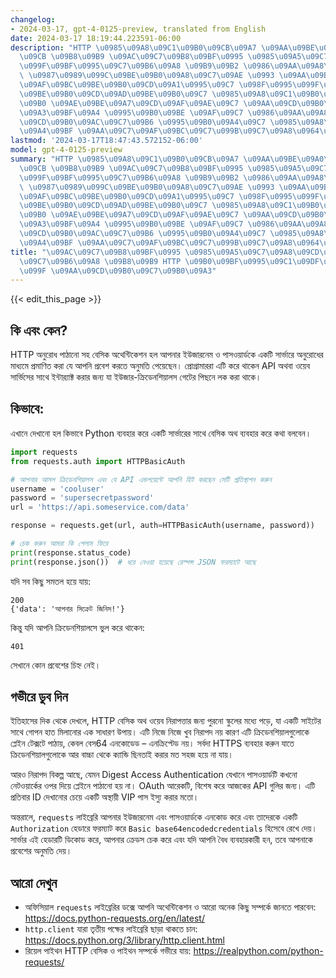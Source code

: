 ```yaml
---
changelog:
- 2024-03-17, gpt-4-0125-preview, translated from English
date: 2024-03-17 18:19:44.223591-06:00
description: "HTTP \u0985\u09A8\u09C1\u09B0\u09CB\u09A7 \u09AA\u09BE\u09A0\u09BE\u09A8\
  \u09CB \u09B8\u09B9 \u09AC\u09C7\u09B8\u09BF\u0995 \u0985\u09A5\u09C7\u09A8\u09CD\
  \u099F\u09BF\u0995\u09C7\u09B6\u09A8 \u09B9\u09B2 \u0986\u09AA\u09A8\u09BE\u09B0\
  \ \u0987\u0989\u099C\u09BE\u09B0\u09A8\u09C7\u09AE \u0993 \u09AA\u09BE\u09B8\u0993\
  \u09AF\u09BC\u09BE\u09B0\u09CD\u09A1\u0995\u09C7 \u098F\u0995\u099F\u09BF \u09B8\
  \u09BE\u09B0\u09CD\u09AD\u09BE\u09B0\u09C7 \u0985\u09A8\u09C1\u09B0\u09CB\u09A7\u09C7\
  \u09B0 \u09AE\u09BE\u09A7\u09CD\u09AF\u09AE\u09C7 \u09AA\u09CD\u09B0\u09AE\u09BE\
  \u09A3\u09BF\u09A4 \u0995\u09B0\u09BE \u09AF\u09C7 \u0986\u09AA\u09A8\u09BF \u09AA\
  \u09CD\u09B0\u09AC\u09C7\u09B6 \u0995\u09B0\u09A4\u09C7 \u0985\u09A8\u09C1\u09AE\
  \u09A4\u09BF \u09AA\u09C7\u09AF\u09BC\u09C7\u099B\u09C7\u09A8\u0964\u2026"
lastmod: '2024-03-17T18:47:43.572152-06:00'
model: gpt-4-0125-preview
summary: "HTTP \u0985\u09A8\u09C1\u09B0\u09CB\u09A7 \u09AA\u09BE\u09A0\u09BE\u09A8\
  \u09CB \u09B8\u09B9 \u09AC\u09C7\u09B8\u09BF\u0995 \u0985\u09A5\u09C7\u09A8\u09CD\
  \u099F\u09BF\u0995\u09C7\u09B6\u09A8 \u09B9\u09B2 \u0986\u09AA\u09A8\u09BE\u09B0\
  \ \u0987\u0989\u099C\u09BE\u09B0\u09A8\u09C7\u09AE \u0993 \u09AA\u09BE\u09B8\u0993\
  \u09AF\u09BC\u09BE\u09B0\u09CD\u09A1\u0995\u09C7 \u098F\u0995\u099F\u09BF \u09B8\
  \u09BE\u09B0\u09CD\u09AD\u09BE\u09B0\u09C7 \u0985\u09A8\u09C1\u09B0\u09CB\u09A7\u09C7\
  \u09B0 \u09AE\u09BE\u09A7\u09CD\u09AF\u09AE\u09C7 \u09AA\u09CD\u09B0\u09AE\u09BE\
  \u09A3\u09BF\u09A4 \u0995\u09B0\u09BE \u09AF\u09C7 \u0986\u09AA\u09A8\u09BF \u09AA\
  \u09CD\u09B0\u09AC\u09C7\u09B6 \u0995\u09B0\u09A4\u09C7 \u0985\u09A8\u09C1\u09AE\
  \u09A4\u09BF \u09AA\u09C7\u09AF\u09BC\u09C7\u099B\u09C7\u09A8\u0964\u2026"
title: "\u09AC\u09C7\u09B8\u09BF\u0995 \u0985\u09A5\u09C7\u09A8\u09CD\u099F\u09BF\u0995\
  \u09C7\u09B6\u09A8 \u09B8\u09B9 HTTP \u09B0\u09BF\u0995\u09C1\u09DF\u09C7\u09B8\u09CD\
  \u099F \u09AA\u09CD\u09B0\u09C7\u09B0\u09A3"
---
```


{{< edit_this_page >}}

## কি এবং কেন?

HTTP অনুরোধ পাঠানো সহ বেসিক অথেন্টিকেশন হল আপনার ইউজারনেম ও পাসওয়ার্ডকে একটি সার্ভারে অনুরোধের মাধ্যমে প্রমাণিত করা যে আপনি প্রবেশ করতে অনুমতি পেয়েছেন। প্রোগ্রামাররা এটি করে থাকেন API অথবা ওয়েব সার্ভিসের সাথে ইন্টার‍্যাক্ট করার জন্য যা ইউজার-ক্রিডেনশিয়ালস গেটের পিছনে লক করা থাকে।

## কিভাবে:

এখানে দেখানো হল কিভাবে Python ব্যবহার করে একটি সার্ভারের সাথে বেসিক অথ ব্যবহার করে কথা বলবেন।

```Python
import requests
from requests.auth import HTTPBasicAuth

# আপনার আসল ক্রিডেনশিয়ালস এবং যে API এন্ডপয়েন্টে আপনি হিট করছেন সেটি প্রতিস্থাপন করুন
username = 'cooluser'
password = 'supersecretpassword'
url = 'https://api.someservice.com/data'

response = requests.get(url, auth=HTTPBasicAuth(username, password))

# চেক করুন আমরা কি পেলাম ফিরে
print(response.status_code)
print(response.json())  # ধরে নেওয়া হয়েছে রেস্পন্স JSON ফরম্যাটে আছে
```

যদি সব কিছু সমতল হয়ে যায়:

```
200
{'data': 'আপনার সিক্রেট জিনিস!'}
```

কিন্তু যদি আপনি ক্রিডেনশিয়ালসে ভুল করে থাকেন:

```
401
```

সেখানে কোন প্রবেশের চিহ্ন নেই।

## গভীরে ডুব দিন

ইতিহাসের দিক থেকে দেখলে, HTTP বেসিক অথ ওয়েব নিরাপত্তার জন্য পুরনো স্কুলের মধ্যে পড়ে, যা একটি সাইটের সাথে গোপন হাত মিলানোর এক সাধারণ উপায়। এটি নিজে নিজে খুব নিরাপদ নয় কারণ এটি ক্রিডেনশিয়ালগুলোকে প্লেইন টেক্সটে পাঠায়, কেবল বেস64 এনকোডেড – এনক্রিপ্টেড নয়। সর্বদা HTTPS ব্যবহার করুন যাতে ক্রিডেনশিয়ালগুলোকে আর বাচ্চা থেকে ক্যান্ডি ছিনতাই করার মত সহজ হয়ে না যায়।

আরও নিরাপদ বিকল্প আছে, যেমন Digest Access Authentication যেখানে পাসওয়ার্ডটি কখনো নেটওয়ার্কের ওপর দিয়ে প্লেইনে পাঠানো হয় না। OAuth আরেকটি, বিশেষ করে আজকের API গুলির জন্য। এটি প্রতিবার ID দেখানোর চেয়ে একটি অস্থায়ী VIP পাস ইস্যু করার মতো।

অন্তরালে, `requests` লাইব্রেরি আপনার ইউজারনেম এবং পাসওয়ার্ডকে এনকোড করে এবং তাদেরকে একটি `Authorization` হেডারে ফরম্যাট করে `Basic base64encodedcredentials` হিসেবে রেখে দেয়। সার্ভার এই হেডারটি ডিকোড করে, আপনার ক্রেডস চেক করে এবং যদি আপনি বৈধ ব্যবহারকারী হন, তবে আপনাকে প্রবেশের অনুমতি দেয়।

## আরো দেখুন

- অফিসিয়াল `requests` লাইব্রেরির ডক্সে আপনি অথেন্টিকেশন ও আরো অনেক কিছু সম্পর্কে জানতে পারবেন: https://docs.python-requests.org/en/latest/
- `http.client` যারা তৃতীয় পক্ষের লাইব্রেরি ছাড়া থাকতে চান: https://docs.python.org/3/library/http.client.html
- রিয়েল পাইথন HTTP বেসিক ও পাইথন সম্পর্কে গভীরে যায়: https://realpython.com/python-requests/
